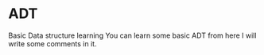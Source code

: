# ADT
Basic Data structure learning
You can learn some basic ADT from here
I will write some comments in it.


